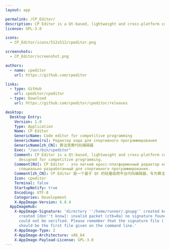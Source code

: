 ```yaml
---
layout: app

permalink: /CP_Editor/
description: CP Editor is a Qt-based, lightweight and cross-platform code editor specially designed for competitive programming.
license: GPL-3.0

icons:
  - CP_Editor/icons/512x512/cpeditor.png

screenshots:
  - CP_Editor/screenshot.png

authors:
  - name: cpeditor
    url: https://github.com/cpeditor

links:
  - type: GitHub
    url: cpeditor/cpeditor
  - type: Download
    url: https://github.com/cpeditor/cpeditor/releases

desktop:
  Desktop Entry:
    Version: 1.0
    Type: Application
    Name: CP Editor
    GenericName: Code editor for competitive programming
    GenericName[ru]: Редактор кода для спортивного программирования
    GenericName[zh_CN]: 算法竞赛代码编辑器
    Exec: "/usr/bin/cpeditor"
    Comment: CP Editor is a Qt-based, lightweight and cross-platform code editor specially
      designed for competitive programming.
    Comment[RU]: CP Editor - это легкий кросс-платформенный редактор кода на базе Qt,
      специально разработанный для спортивного программирования.
    Comment[zh_CN]: CP Editor 是一个基于 Qt 的轻量级跨平台代码编辑器，专为算法竞赛设计。
    Icon: cpeditor
    Terminal: false
    StartupNotify: true
    Encoding: UTF-8
    Categories: Development
    X-AppImage-Version: 6.8.4
  AppImageHub:
    X-AppImage-Signature: 'directory ''/home/runner/.gnupg'' created keybox ''/home/runner/.gnupg/pubring.kbx''
      created [don''t know]: invalid packet (ctb=0a) no signature found the signature
      could not be verified. Please remember that the signature file (.sig or .asc)
      should be the first file given on the command line.'
    X-AppImage-Type: 2
    X-AppImage-Architecture: x86_64
    X-AppImage-Payload-License: GPL-3.0
---
```

